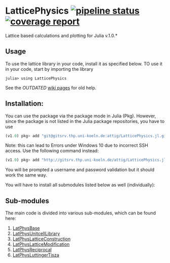 # LatticePhysics [![pipeline status](http://gitsrv.thp.uni-koeln.de/attig/LatticePhysics.jl/badges/dev-julia-1.0/pipeline.svg)](http://gitsrv.thp.uni-koeln.de/attig/LatticePhysics.jl/commits/dev-julia-1.0) [![coverage report](http://gitsrv.thp.uni-koeln.de/attig/LatticePhysics.jl/badges/dev-julia-1.0/coverage.svg)](http://gitsrv.thp.uni-koeln.de/attig/LatticePhysics.jl/commits/dev-julia-1.0)


Lattice based calculations and plotting for Julia v.1.0.*


## Usage

To use the lattice library in your code, install it as specified below.
TO use it in your code, start by importing the library
```julia-REPL
julia> using LatticePhysics
```

See the *OUTDATED* [wiki pages](http://gitsrv.thp.uni-koeln.de/attig/LatticePhysics.jl/wikis/home) for old help.



## Installation:

You can use the package via the package mode in Julia (Pkg). However, since the package
is not listed in the Julia package repositories, you have to use
```julia
(v1.0) pkg> add "git@gitsrv.thp.uni-koeln.de:attig/LatticePhysics.jl.git"
```
Note: this can lead to Errors under Windows 10 due to incorrect SSH access. Use the following command instead:
```julia
(v1.0) pkg> add "http://gitsrv.thp.uni-koeln.de/attig/LatticePhysics.jl.git"
```
You will be prompted a username and password validation but it should work the same way.

You will have to install all submodules listed below as well (individually):


## Sub-modules

The main code is divided into various sub-modules, which can be found here:
1.  [LatPhysBase](http://gitsrv.thp.uni-koeln.de/attig/LatPhysBase.jl.git)
2.  [LatPhysUnitcellLibrary](http://gitsrv.thp.uni-koeln.de/attig/LatPhysUnitcellLibrary.jl.git)
3.  [LatPhysLatticeConstruction](http://gitsrv.thp.uni-koeln.de/attig/LatPhysLatticeConstruction.jl.git)
4.  [LatPhysLatticeModification](http://gitsrv.thp.uni-koeln.de/attig/LatPhysLatticeModification.jl.git)
5.  [LatPhysReciprocal](http://gitsrv.thp.uni-koeln.de/attig/LatPhysReciprocal.jl.git)
6.  [LatPhysLuttingerTisza](http://gitsrv.thp.uni-koeln.de/attig/LatPhysLuttingerTisza.jl.git)
